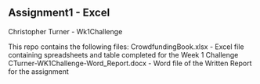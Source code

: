 ## Assignment1 - Excel
Christopher Turner - Wk1Challenge

This repo contains the following files: 
CrowdfundingBook.xlsx - Excel file containing spreadsheets and table completed for the Week 1 Challenge
CTurner-WK1Challenge-Word_Report.docx - Word file of the Written Report for the assignment
